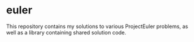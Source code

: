 euler
=====

This repository contains my solutions to various ProjectEuler problems, as well as a library containing shared solution code.
